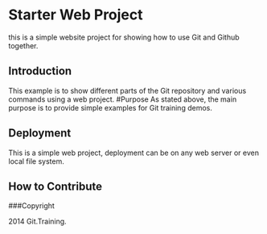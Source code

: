 # Starter Web Project
this is a simple website project for showing how to use Git and Github together.
## Introduction
This example is to show different parts of the Git repository and various commands using a web project.
#Purpose
As stated above, the main purpose is to provide simple examples for Git training demos.
## Deployment  
This is a simple web project, deployment can be on any web server or even local file system.   

## How to Contribute


###Copyright

2014 Git.Training. 
